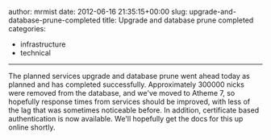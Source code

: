 author: mrmist
date: 2012-06-16 21:35:15+00:00
slug: upgrade-and-database-prune-completed
title: Upgrade and database prune completed
categories:
- infrastructure
- technical
---

The planned services upgrade and database prune went ahead today as planned and has completed successfully. Approximately 300000 nicks were removed from the database, and we've moved to Atheme 7, so hopefully response times from services should be improved, with less of the lag that was sometimes noticeable before.
In addition, certificate based authentication is now available.  We'll hopefully get the docs for this up online shortly.

